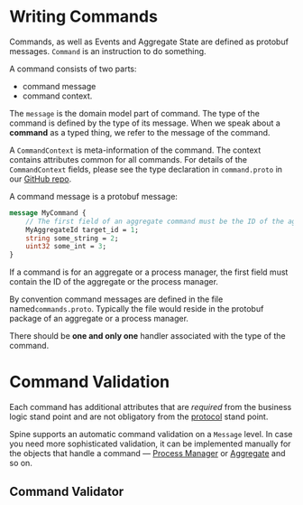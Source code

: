 # Writing Commands

Commands, as well as Events and Aggregate State are defined as protobuf messages.
`Command` is an instruction to do something.

A command consists of two parts: 
* command message
* command context.

The `message` is the domain model part of command. The type of the command is defined by
the type of its message. When we speak about a **command** as a typed thing, we refer to the message of the command.

A `CommandContext` is meta-information of the command. The context contains attributes common for all commands. For details of the `CommandContext` fields, please see the type declaration in `command.proto` in our [GitHub repo](https://github.com/SpineEventEngine/core-java/blob/8ddee17753fe27a2bb92ae96f2bf2f266b4da5a8/client/src/main/proto/spine/base/command.proto).

A command message is a protobuf message:

``````protobuf
message MyCommand {
    // The first field of an aggregate command must be the ID of the aggregate.
    MyAggregateId target_id = 1;
    string some_string = 2;
    uint32 some_int = 3;
}
``````
If a command is for an aggregate or a process manager, the first field must contain the ID of the aggregate or the process manager.

By convention command messages are defined in the file named`commands.proto`. Typically the file would reside in the protobuf package of an aggregate or a process manager.

There should be **one and only one** handler associated with the type of the command.


# Command Validation

Each command has additional attributes that are *required* from the business logic stand point and  are not obligatory from the [protocol](https://developers.google.com/protocol-buffers/docs/proto#customoptions) stand point.

Spine  supports an automatic command validation on a `Message` level. In case you need more sophisticated validation, it can be implemented manually for the objects that handle a command — [Process Manager](../java/process-manager.md) or [Aggregate](../java/aggregate.md) and so on.
## Command Validator


